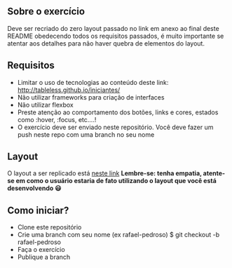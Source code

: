 ## Sobre o exercício
Deve ser recriado do zero layout passado no link em anexo ao final deste README obedecendo todos os requisitos passados, é muito importante se atentar aos detalhes para não haver quebra de elementos do layout.

## Requisitos
- Limitar o uso de tecnologias ao conteúdo deste link: http://tableless.github.io/iniciantes/
- Não utilizar frameworks para criação de interfaces
- Não utilizar flexbox
- Preste atenção ao comportamento dos botões, links e cores, estados como :hover, :focus, etc....!
- O exercício deve ser enviado neste repositório. Você deve fazer um push neste repo com uma branch no seu nome

## Layout
O layout a ser replicado está [neste link](https://planetthemes.github.io/demo/bootstrap-4-blog/#)
**Lembre-se: tenha empatia, atente-se em como o usuário estaria de fato utilizando o layout que você está desenvolvendo 😃**

## Como iniciar?
- Clone este repositório
- Crie uma branch com seu nome (ex rafael-pedroso) $ git checkout -b rafael-pedroso
- Faça o exercício
- Publique a branch
